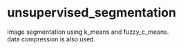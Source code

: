 # unsupervised_segmentation
image segmentation using k_means and fuzzy_c_means.  
data compression is also used.
